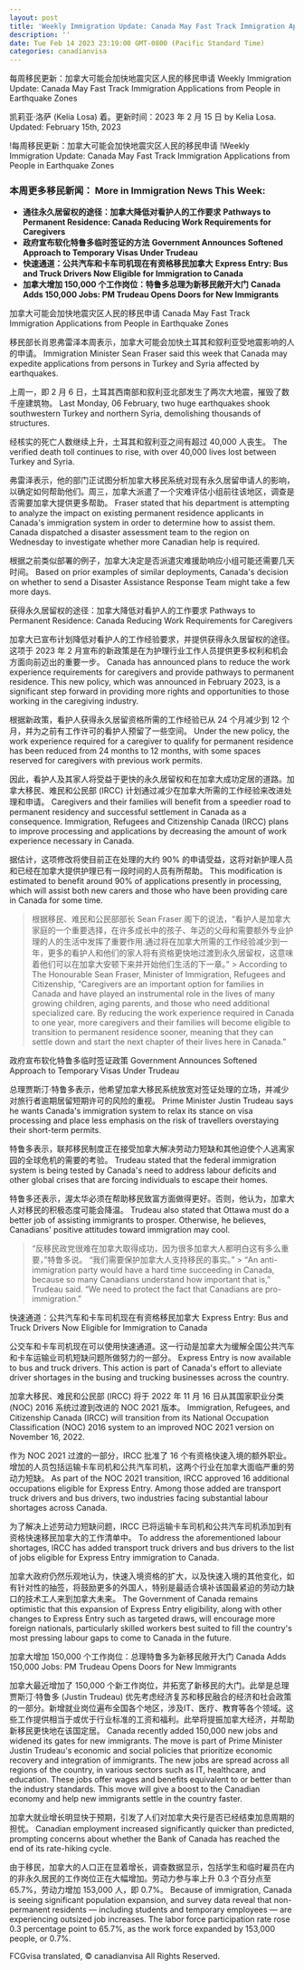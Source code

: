 ```yaml
---
layout: post
title: 'Weekly Immigration Update: Canada May Fast Track Immigration Applications from People in Earthquake Zones'
description: ''
date: Tue Feb 14 2023 23:19:00 GMT-0800 (Pacific Standard Time)
categories: canadianvisa
---
```


每周移民更新：加拿大可能会加快地震灾区人民的移民申请	Weekly Immigration Update: Canada May Fast Track Immigration Applications from People in Earthquake Zones
	
凯莉亚·洛萨 (Kelia Losa) 着。更新时间：2023 年 2 月 15 日	by Kelia Losa. Updated: February 15th, 2023
	
!每周移民更新：加拿大可能会加快地震灾区人民的移民申请	!Weekly Immigration Update: Canada May Fast Track Immigration Applications from People in Earthquake Zones
	
### 本周更多移民新闻：	More in Immigration News This Week:
	
* **通往永久居留权的途径：加拿大降低对看护人的工作要求**	  **Pathways to Permanent Residence: Canada Reducing Work Requirements for Caregivers**
* **政府宣布软化特鲁多临时签证的方法**	  **Government Announces Softened Approach to Temporary Visas Under Trudeau**
* **快速通道：公共汽车和卡车司机现在有资格移民加拿大**	  **Express Entry: Bus and Truck Drivers Now Eligible for Immigration to Canada**
* **加拿大增加 150,000 个工作岗位：特鲁多总理为新移民敞开大门**	  **Canada Adds 150,000 Jobs: PM Trudeau Opens Doors for New Immigrants**
	
加拿大可能会加快地震灾区人民的移民申请	Canada May Fast Track Immigration Applications from People in Earthquake Zones
	
移民部长肖恩弗雷泽本周表示，加拿大可能会加快土耳其和叙利亚受地震影响的人的申请。	Immigration Minister Sean Fraser said this week that Canada may expedite applications from persons in Turkey and Syria affected by earthquakes.
	
上周一，即 2 月 6 日，土耳其西南部和叙利亚北部发生了两次大地震，摧毁了数千座建筑物。	Last Monday, 06 February, two huge earthquakes shook southwestern Turkey and northern Syria, demolishing thousands of structures.
	
经核实的死亡人数继续上升，土耳其和叙利亚之间有超过 40,000 人丧生。	The verified death toll continues to rise, with over 40,000 lives lost between Turkey and Syria.
	
弗雷泽表示，他的部门正试图分析加拿大移民系统对现有永久居留申请人的影响，以确定如何帮助他们。周三，加拿大派遣了一个灾难评估小组前往该地区，调查是否需要加拿大提供更多帮助。	Fraser stated that his department is attempting to analyze the impact on existing permanent residence applicants in Canada's immigration system in order to determine how to assist them. Canada dispatched a disaster assessment team to the region on Wednesday to investigate whether more Canadian help is required.
	
根据之前类似部署的例子，加拿大决定是否派遣灾难援助响应小组可能还需要几天时间。	Based on prior examples of similar deployments, Canada's decision on whether to send a Disaster Assistance Response Team might take a few more days.
	
获得永久居留权的途径：加拿大降低对看护人的工作要求	Pathways to Permanent Residence: Canada Reducing Work Requirements for Caregivers
	
加拿大已宣布计划降低对看护人的工作经验要求，并提供获得永久居留权的途径。这项于 2023 年 2 月宣布的新政策是在为护理行业工作人员提供更多权利和机会方面向前迈出的重要一步。	Canada has announced plans to reduce the work experience requirements for caregivers and provide pathways to permanent residence. This new policy, which was announced in February 2023, is a significant step forward in providing more rights and opportunities to those working in the caregiving industry.
	
根据新政策，看护人获得永久居留资格所需的工作经验已从 24 个月减少到 12 个月，并为之前有工作许可的看护人预留了一些空间。	Under the new policy, the work experience required for a caregiver to qualify for permanent residence has been reduced from 24 months to 12 months, with some spaces reserved for caregivers with previous work permits.
	
因此，看护人及其家人将受益于更快的永久居留权和在加拿大成功定居的道路。加拿大移民、难民和公民部 (IRCC) 计划通过减少在加拿大所需的工作经验来改进处理和申请。	Caregivers and their families will benefit from a speedier road to permanent residency and successful settlement in Canada as a consequence. Immigration, Refugees and Citizenship Canada (IRCC) plans to improve processing and applications by decreasing the amount of work experience necessary in Canada.
	
据估计，这项修改将使目前正在处理的大约 90% 的申请受益，这将对新护理人员和已经在加拿大提供护理已有一段时间的人员有所帮助。	This modification is estimated to benefit around 90% of applications presently in processing, which will assist both new carers and those who have been providing care in Canada for some time.
	
> 根据移民、难民和公民部部长 Sean Fraser 阁下的说法，“看护人是加拿大家庭的一个重要选择，在许多成长中的孩子、年迈的父母和需要额外专业护理的人的生活中发挥了重要作用.通过将在加拿大所需的工作经验减少到一年，更多的看护人和他们的家人将有资格更快地过渡到永久居留权，这意味着他们可以在加拿大安顿下来并开始他们生活的下一章。”	> According to The Honourable Sean Fraser, Minister of Immigration, Refugees and Citizenship, “Caregivers are an important option for families in Canada and have played an instrumental role in the lives of many growing children, aging parents, and those who need additional specialized care. By reducing the work experience required in Canada to one year, more caregivers and their families will become eligible to transition to permanent residence sooner, meaning that they can settle down and start the next chapter of their lives here in Canada.”
	
政府宣布软化特鲁多临时签证政策	Government Announces Softened Approach to Temporary Visas Under Trudeau
	
总理贾斯汀·特鲁多表示，他希望加拿大移民系统放宽对签证处理的立场，并减少对旅行者逾期居留短期许可的风险的重视。	Prime Minister Justin Trudeau says he wants Canada's immigration system to relax its stance on visa processing and place less emphasis on the risk of travellers overstaying their short-term permits.
	
特鲁多表示，联邦移民制度正在接受加拿大解决劳动力短缺和其他迫使个人逃离家园的全球危机的需要的考验。	Trudeau stated that the federal immigration system is being tested by Canada's need to address labour deficits and other global crises that are forcing individuals to escape their homes.
	
特鲁多还表示，渥太华必须在帮助移民致富方面做得更好。否则，他认为，加拿大人对移民的积极态度可能会降温。	Trudeau also stated that Ottawa must do a better job of assisting immigrants to prosper. Otherwise, he believes, Canadians' positive attitudes toward immigration may cool.
	
> “反移民政党很难在加拿大取得成功，因为很多加拿大人都明白这有多么重要，”特鲁多说。 “我们需要保护加拿大人支持移民的事实。”	> “An anti-immigration party would have a hard time succeeding in Canada, because so many Canadians understand how important that is,” Trudeau said. “We need to protect the fact that Canadians are pro-immigration.”
	
快速通道：公共汽车和卡车司机现在有资格移民加拿大	Express Entry: Bus and Truck Drivers Now Eligible for Immigration to Canada
	
公交车和卡车司机现在可以使用快速通道。这一行动是加拿大为缓解全国公共汽车和卡车运输业司机短缺问题所做努力的一部分。	Express Entry is now available to bus and truck drivers. This action is part of Canada's effort to alleviate driver shortages in the busing and trucking businesses across the country.
	
加拿大移民、难民和公民部 (IRCC) 将于 2022 年 11 月 16 日从其国家职业分类 (NOC) 2016 系统过渡到改进的 NOC 2021 版本。	Immigration, Refugees, and Citizenship Canada (IRCC) will transition from its National Occupation Classification (NOC) 2016 system to an improved NOC 2021 version on November 16, 2022.
	
作为 NOC 2021 过渡的一部分，IRCC 批准了 16 个有资格快速入境的额外职业。增加的人员包括运输卡车司机和公共汽车司机，这两个行业在加拿大面临严重的劳动力短缺。	As part of the NOC 2021 transition, IRCC approved 16 additional occupations eligible for Express Entry. Among those added are transport truck drivers and bus drivers, two industries facing substantial labour shortages across Canada.
	
为了解决上述劳动力短缺问题，IRCC 已将运输卡车司机和公共汽车司机添加到有资格快速移民加拿大的工作清单中。	To address the aforementioned labour shortages, IRCC has added transport truck drivers and bus drivers to the list of jobs eligible for Express Entry immigration to Canada.
	
加拿大政府仍然乐观地认为，快速入境资格的扩大，以及快速入境的其他变化，如有针对性的抽签，将鼓励更多的外国人，特别是最适合填补该国最紧迫的劳动力缺口的技术工人来到加拿大未来。	The Government of Canada remains optimistic that this expansion of Express Entry eligibility, along with other changes to Express Entry such as targeted draws, will encourage more foreign nationals, particularly skilled workers best suited to fill the country's most pressing labour gaps to come to Canada in the future.
	
加拿大增加 150,000 个工作岗位：总理特鲁多为新移民敞开大门	Canada Adds 150,000 Jobs: PM Trudeau Opens Doors for New Immigrants
	
加拿大最近增加了 150,000 个新工作岗位，并拓宽了新移民的大门。此举是总理贾斯汀·特鲁多 (Justin Trudeau) 优先考虑经济复苏和移民融合的经济和社会政策的一部分。新增就业岗位遍布全国各个地区，涉及IT、医疗、教育等各个领域。这些工作提供相当于或优于行业标准的工资和福利。此举将提振加拿大经济，并帮助新移民更快地在该国定居。	Canada recently added 150,000 new jobs and widened its gates for new immigrants. The move is part of Prime Minister Justin Trudeau's economic and social policies that prioritize economic recovery and integration of immigrants. The new jobs are spread across all regions of the country, in various sectors such as IT, healthcare, and education. These jobs offer wages and benefits equivalent to or better than the industry standards. This move will give a boost to the Canadian economy and help new immigrants settle in the country faster.
	
加拿大就业增长明显快于预期，引发了人们对加拿大央行是否已经结束加息周期的担忧。	Canadian employment increased significantly quicker than predicted, prompting concerns about whether the Bank of Canada has reached the end of its rate-hiking cycle.
	
由于移民，加拿大的人口正在显着增长，调查数据显示，包括学生和临时雇员在内的非永久居民的工作岗位正在大幅增加。劳动力参与率上升 0.3 个百分点至 65.7%，劳动力增加 153,000 人，即 0.7%。	Because of immigration, Canada is seeing significant population expansion, and survey data reveal that non-permanent residents — including students and temporary employees — are experiencing outsized job increases. The labor force participation rate rose 0.3 percentage point to 65.7%, as the work force expanded by 153,000 people, or 0.7%.
	
FCGvisa translated, © canadianvisa All Rights Reserved.
